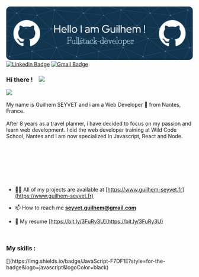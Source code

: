 
![Header](./guilhemcv.png)
[![Linkedin Badge](https://img.shields.io/badge/LinkedIn-0077B5?style=for-the-badge&logo=linkedin&logoColor=white)](https://www.linkedin.com/in/guilhem-seyvet/)
[![Gmail Badge](https://img.shields.io/badge/Gmail-D14836?style=for-the-badge&logo=gmail&logoColor=white)](mailto:seyvet.guilhem@gmail.com) 


### Hi there !&ensp;&ensp;<img src="https://media.giphy.com/media/hvRJCLFzcasrR4ia7z/giphy.gif" width="20px">
![](https://visitor-badge.glitch.me/badge?page_id=guilhemcv)

My name is Guilhem SEYVET and i am a Web Developer 🚀 from Nantes, France. <br><br>
After 8 years as a travel planner, i have decided to focus on my passion and learn web development. 
I did the web developer training at Wild Code School, Nantes and I am now specialized in Javascript, React and Node.


<br><br><br>




<br><br>
- 👨‍💻 All of my projects are available at [https://www.guilhem-seyvet.fr](https://www.guilhem-seyvet.fr)

- 📫 How to reach me **seyvet.guilhem@gmail.com**

- 📄 My resume [https://bit.ly/3FuRy3U](https://bit.ly/3FuRy3U)
 
 <br>
 
 ### My skills :
 
 <p align="left">
 [](https://img.shields.io/badge/JavaScript-F7DF1E?style=for-the-badge&logo=javascript&logoColor=black)

</p>
 
 


